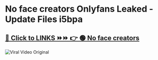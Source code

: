 
 # No face creators Onlyfans Leaked - Update Files i5bpa

## <h2><a href="https://clipsfans.com/No_face_creators&ref=git">🔗 Click to LINKS ⏩⏩ 👉 🟢 No face creators </a></h2>

<a href="https://clipsfans.com/No_face_creators&ref=git" rel="nofollow" data-target="animated-image.originalLink"><img src="https://i.ibb.co.com/xMMVF88/686577567.gif" alt="Viral Video Original" style="max-width: 100%; display: inline-block;" data-target="animated-image.originalImage"></a>


